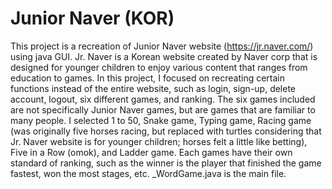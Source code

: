 # Junior Naver (KOR)

This project is a recreation of Junior Naver website (https://jr.naver.com/) using java GUI. 
Jr. Naver is a Korean website created by Naver corp that is designed for younger children to enjoy various content that ranges from education to games.
In this project, I focused on recreating certain functions instead of the entire website, such as login, sign-up, delete account, logout, six different games, and ranking. 
The six games included are not specifically Junior Naver games, but are games that are familiar to many people. I selected 1 to 50, Snake game, Typing game, Racing game (was originally five horses racing, but replaced with turtles considering that Jr. Naver website is for younger children; horses felt a little like betting), Five in a Row (omok), and Ladder game. Each games have their own standard of ranking, such as the winner is the player that finished the game fastest, won the most stages, etc. 
_WordGame.java is the main file.
